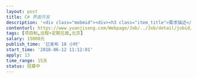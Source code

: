 ```yaml
---                
layout: post       
title: C# 界面开发           
description: '<div class="mobmid"><div><h3 class="item_title">需求描述</h3><p>已有一个数据测量分析程序，很早之前已经开发完毕，平台选用的 C# + mysql平台，功能已经完善，由于之前的界面设计比较差，需要重新进行设计，目前新的UI界面以及交互已经设计完成，需要重新编写相关代码，目前依然使用c# + mysql构架，我们已经购买正版devexpress可以采用相关的组件开发<br/>要求：<br/>需要3年以上C# winform开发经验</p></div><!--info end--></div>'     
contenturl: https://www.yuanjisong.com/Webpage/Job/../Job/detail/jobid/101563      
tags: [项目制,远程+定期见面,北京]            
salary: 15000元          
publish_time: '已发布 18 小时'         
start_time: '2018-06-12 11:12:01'           
apply: 13                   
time_range: 15天              
status: 招募中                  
---                 
```

